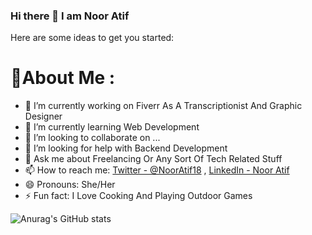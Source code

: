 ### Hi there 👋 I am Noor Atif

<!--
**NoorAtif/NoorAtif** is a ✨ _special_ ✨ repository because its `README.md` (this file) appears on your GitHub profile.
-->

Here are some ideas to get you started:
# 💫About Me :
- 🔭 I’m currently working on Fiverr As A Transcriptionist And Graphic Designer
- 🌱 I’m currently learning Web Development
- 👯 I’m looking to collaborate on ...
- 🤔 I’m looking for help with Backend Development 
- 💬 Ask me about Freelancing Or Any Sort Of Tech Related Stuff
- 📫 How to reach me:  [Twitter - @NoorAtif18](https://twitter.com/NoorAtif18) , [LinkedIn - Noor Atif](https://www.linkedin.com/in/noor-atif-24a58b170/)
- 😄 Pronouns: She/Her
- ⚡ Fun fact: I Love Cooking And Playing Outdoor Games 

![Anurag's GitHub stats](https://github-readme-stats.vercel.app/api?username=NoorAtif&theme=dark&show_icons=true)
